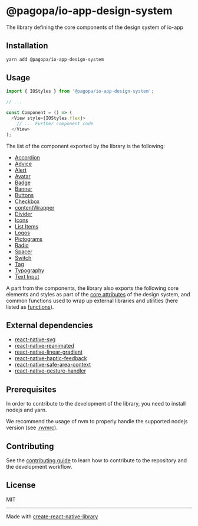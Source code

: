 # @pagopa/io-app-design-system

The library defining the core components of the design system of io-app

## Installation

```sh
yarn add @pagopa/io-app-design-system
```

## Usage

```js
import { IOStyles } from '@pagopa/io-app-design-system';

// ...

const Component = () => (
  <View style={IOStyles.flex}>
    // ... Further component code
  </View>
);
```

The list of the component exported by the library is the following:

* [Accordion](./src/components/accordion/)
* [Advice](./src/components/advice/)
* [Alert](./src/components/alert/)
* [Avatar](./src/components/avatar/)
* [Badge](./src/components/badge/)
* [Banner](./src/components/banner/)
* [Buttons](./src/components/buttons/) 
* [Checkbox](./src/components/checkbox/)
* [contentWrapper](./src/components/contentWrapper/)
* [Divider](./src/components/divider/)
* [Icons](./src/components/icons/)
* [List Items](./src/components/listitems/)
* [Logos](./src/components/logos/)
* [Pictograms](./src/components/pictograms/)
* [Radio](./src/components/radio/)
* [Spacer](./src/components/spacer/)
* [Switch](./src/components/switch/)
* [Tag](./src/components/tag/)
* [Typography](./src/components/typography/)
* [Text Input](./src/components/textInput/)

A part from the components, the library also exports the following core elements and styles as part of the [core attributes](./src/core/) of the design system, and common functions used to wrap up external libraries and utilities (here listed as [functions](./src/functions/)).

## External dependencies
* [react-native-svg](https://github.com/software-mansion/react-native-svg)
* [react-native-reanimated](https://github.com/software-mansion/react-native-reanimated)
* [react-native-linear-gradient](https://github.com/react-native-linear-gradient/react-native-linear-gradient)
* [react-native-haptic-feedback](https://github.com/mkuczera/react-native-haptic-feedback)
* [react-native-safe-area-context](https://github.com/th3rdwave/react-native-safe-area-context)
* [react-native-gesture-handler](https://github.com/software-mansion/react-native-gesture-handler)

## Prerequisites

In order to contribute to the development of the library, you need to install nodejs and yarn. 

We recommend the usage of nvm to properly handle the supported nodejs version (see [.nvmrc](./.nvmrc)).

## Contributing

See the [contributing guide](CONTRIBUTING.md) to learn how to contribute to the repository and the development workflow.

## License

MIT

---

Made with [create-react-native-library](https://github.com/callstack/react-native-builder-bob)
